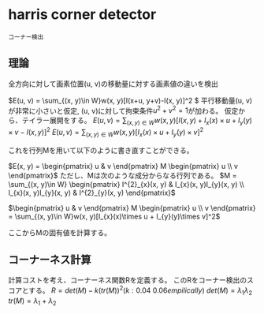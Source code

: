 <!--
 FileName:      readme
 Author:        8ucchiman
 CreatedDate:   2023-04-26 13:58:51
 LastModified:  2023-01-25 10:56:12 +0900
 Reference:     https://cvml-expertguide.net/terms/cv/image-feature-detection/harris-corner-detector/
 Description:   ---
-->


# harris corner detector
`コーナー検出`
## 理論
全方向に対して画素位置(u, v)の移動量に対する画素値の違いを検出


$E(u, v) = \sum_{(x, y)\in W}w(x, y)[I(x+u, y+v)-I(x, y)]^2 $
平行移動量(u, v)が非常に小さいと仮定, (u, v)に対して拘束条件$u^2+v^2=1$が加わる。
仮定から、テイラー展開をする。
$E(u, v) = \sum_{(x, y)\in W}w(x, y)[I(x, y)+I_{x}(x)\times u + I_{y}(y)\times v - I(x, y)]^2$
$E(u, v) = \sum_{(x, y)\in W}w(x, y)[I_{x}(x)\times u + I_{y}(y)\times v]^2$

これを行列Mを用いて以下のように書き直すことができる。


$E(x, y) = \begin{pmatrix} u & v \end{pmatrix} M \begin{pmatrix} u \\ v \end{pmatrix}$
ただし、Mは次のような成分からなる行列である。
$M = \sum_{(x, y)\in W} \begin{pmatrix} I^{2}_{x}(x, y) & I_{x}(x, y)I_{y}(x, y) \\ I_{x}(x, y)I_{y}(x, y) & I^{2}_{y}(x, y) \end{pmatrix}$

$\begin{pmatrix} u & v \end{pmatrix} M \begin{pmatrix} u \\ v \end{pmatrix} = \sum_{(x, y)\in W}w(x, y)[I_{x}(x)\times u + I_{y}(y)\times v]^2$

ここからMの固有値を計算する。

## コーナーネス計算
計算コストを考え、コーナーネス関数Rを定義する。
このRをコーナー検出のスコアとする。
$R = det(M) - k (tr(M))^2 (k: 0.04~0.06 empilically)$
$det(M) = \lambda_{1}\lambda_{2}$
$tr(M) = \lambda_{1}+\lambda_{2}$
